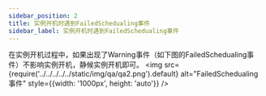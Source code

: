 ```yaml
---
sidebar_position: 2
title: 实例开机时遇到FailedSchedualing事件
sidebar_label: 实例开机时遇到FailedSchedualing事件
---
```

在实例开机过程中，如果出现了Warning事件（如下图的FailedSchedualing事件）不影响实例开机，静候实例开机即可。
<img src={require('../../../../../static/img/qa/qa2.png').default} alt="FailedSchedualing事件" style={{width: '1000px', height: 'auto'}} />
